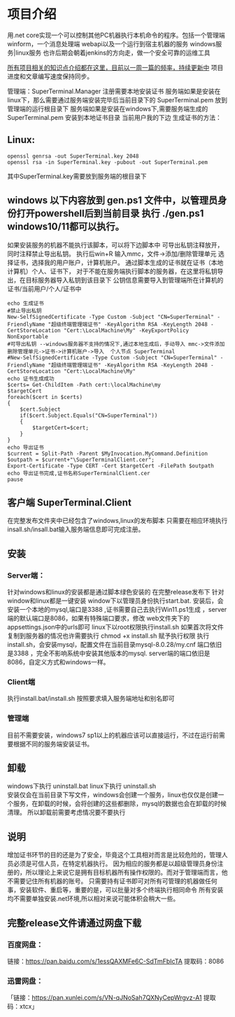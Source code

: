 # 项目介绍
用.net core实现一个可以控制其他PC机器执行本机命令的程序。包括一个管理端winform，一个消息处理端 webapi以及一个运行到宿主机器的服务  windows服务|linux服务
也许后期会朝着jenkins的方向走，做一个安全可靠的运维工具

[所有项目相关的知识点介绍都在这里，目前以一周一篇的频率，持续更新中](https://www.zhihu.com/column/c_1441347599417094144) 项目进度和文章编写速度保持同步。

管理端：SuperTerminal.Manager 注册需要本地安装证书
服务端如果是安装在linux下，那么需要通过服务端安装完毕后当前目录下的 SuperTerminal.pem 放到管理端的运行根目录下
服务端如果是安装在windows下,需要服务端生成的 SuperTerminal.pem 安装到本地证书目录 当前用户我的下边
生成证书的方法：
## Linux:
```
openssl genrsa -out SuperTerminal.key 2048
openssl rsa -in SuperTerminal.key -pubout -out SuperTerminal.pem
```
其中SuperTerminal.key需要放到服务端的根目录下 
## windows 以下内容放到 gen.ps1 文件中，以管理员身份打开powershell后到当前目录 执行 ./gen.ps1  windows10/11都可以执行。
如果安装服务的机器不能执行该脚本，可以将下边脚本中 可导出私钥注释放开，同时注释禁止导出私钥。
执行后win+R 输入mmc，文件->添加/删除管理单元  选择证书，选择我的用户账户，计算机账户。
通过脚本生成的证书就在证书（本地计算机）个人、证书下， 对于不能在服务端执行脚本的服务器，在这里将私钥导出，在目标服务器导入私钥到该目录下
公钥信息需要导入到管理端所在计算机的 证书/当前用户/个人/证书中
```
echo 生成证书
#禁止导出私钥
New-SelfSignedCertificate -Type Custom -Subject "CN=SuperTerminal" -FriendlyName "超级终端管理端证书" -KeyAlgorithm RSA -KeyLength 2048 -CertStoreLocation "Cert:\LocalMachine\My" -KeyExportPolicy NonExportable
#可导出私钥 --windows服务器不支持的情况下,通过本地生成后，手动导入 mmc->文件添加删除管理单元->证书->计算机账户->导入  个人节点 SuperTerminal
#New-SelfSignedCertificate -Type Custom -Subject "CN=SuperTerminal" -FriendlyName "超级终端管理端证书" -KeyAlgorithm RSA -KeyLength 2048 -CertStoreLocation "Cert:\LocalMachine\My"
echo 证书生成成功
$certs= Get-ChildItem -Path cert:\localMachine\my
$targetCert
foreach($cert in $certs)
{
    $cert.Subject
    if($cert.Subject.Equals("CN=SuperTerminal"))
    {
        $targetCert=$cert;
    }
}
echo 导出证书
$current = Split-Path -Parent $MyInvocation.MyCommand.Definition
$outpath = $current+"\SuperTerminalClient.cer";
Export-Certificate -Type CERT -Cert $targetCert -FilePath $outpath
echo 导出证书完成,证书名称SuperTerminalClient.cer
pause
```
## 客户端 SuperTerminal.Client 
在完整发布文件夹中已经包含了windows,linux的发布脚本
只需要在相应环境执行insall.sh/insall.bat输入服务端信息即可完成注册。

## 安装 
### Server端：
针对windows和linux的安装都是通过脚本绿色安装的
在完整release发布下  针对window和linux都是一键安装
window下以管理员身份执行start.bat.
安装后，会安装一个本地的mysql,端口是3388 ,证书需要自己去执行Win11.ps1生成 ，server端的默认端口是8086，如果有特殊端口要求，修改 web文件夹下的appsettings.json中的urls即可
linux下以root权限执行install.sh
如果首次将文件复制到服务器的情况也许需要执行 chmod +x install.sh 赋予执行权限
执行install.sh，会安装mysql，配置文件在当前目录mysql-8.0.28/my.cnf 端口依旧是3388 ，完全不影响系统中安装其他版本的mysql.
server端的端口依旧是8086，自定义方式和windows一样。
### Client端
执行install.bat/install.sh  按照要求填入服务端地址和别名即可
### 管理端
目前不需要安装，windows7 sp1以上的机器应该可以直接运行，不过在运行前需要根据不同的服务端安装证书。
## 卸载
windows下执行 uninstall.bat
linux下执行 uninstall.sh   
安装仅会在当前目录下写文件，windows会创建一个服务，linux也仅仅是创建一个服务，在卸载的时候，会将创建的这些都删除，mysql的数据也会在卸载的时候清理。
所以卸载前需要考虑情况要不要执行

## 说明
增加证书环节的目的还是为了安全，毕竟这个工具相对而言是比较危险的，管理人员必须是可信人员，在特定机器执行。
因为相应的服务都是以超级管理员身份注册的，所以理论上来说它是拥有目标机器所有操作权限的。而对于管理端而言，他不需要记住所有机器的账号。
只需要持有证书即可对所有可管理的机器做任何事，安装软件、重启等，重要的是，可以批量对多个终端执行相同命令
所有安装均不需要单独安装.net环境,所以相对来说可能体积会稍大一些。


## 完整release文件请通过网盘下载
### 百度网盘：
链接：https://pan.baidu.com/s/1essQAXMFe6C-SdTmFbIcTA
提取码：8086
### 迅雷网盘：
「链接：https://pan.xunlei.com/s/VN-qJNoSah7QXNyCepWrgvz-A1 提取码：xtcx」


